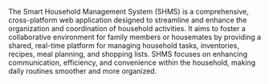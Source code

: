 The Smart Household Management System (SHMS) is a comprehensive, cross-platform web application designed to streamline and enhance the organization and coordination of household activities. It aims to foster a collaborative environment for family members or housemates by providing a shared, real-time platform for managing household tasks, inventories, recipes, meal planning, and shopping lists. SHMS focuses on enhancing communication, efficiency, and convenience within the household, making daily routines smoother and more organized.
